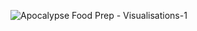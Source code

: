 ![Apocalypse Food Prep - Visualisations-1](https://github.com/user-attachments/assets/142e30a3-e17a-4ac3-bc4f-5fe1d1356be6)
